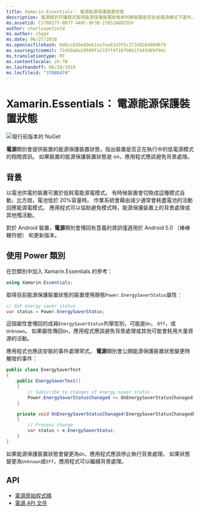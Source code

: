 ```yaml
---
title: Xamarin.Essentials： 電源能源保護裝置狀態
description: 電源類別可讓程式取得能源保護裝置狀態來判斷裝置是否在低電源模式下運作。
ms.assetid: C176D177-8B77-4A9C-9F3B-27852A8DCD5F
author: charlespetzold
ms.author: chape
ms.date: 06/27/2018
ms.openlocfilehash: 6d8ccb5be69eb1ea7ea63d3f5c373d9284089679
ms.sourcegitcommit: 72450a6a29599fa133ff4f16fb0b1f443d89f9dc
ms.translationtype: MT
ms.contentlocale: zh-TW
ms.lasthandoff: 06/28/2018
ms.locfileid: "37080474"
---
```

# <a name="xamarinessentials-power-energy-saver-status"></a>Xamarin.Essentials： 電源能源保護裝置狀態

![發行前版本的 NuGet](~/media/shared/pre-release.png)

**電源**類別會提供裝置的能源保護裝置狀態，指出裝置是否正在執行中的低電源模式的相關資訊。 如果裝置的能源保護裝置狀態是 on，應用程式應該避免背景處理。

## <a name="background"></a>背景

以電池供電的裝置可置於低耗電能源電模式。 有時候裝置會切換成這種模式自動，比方說，電池低於 20%容量時。 作業系統會藉由減少通常會耗盡電池的活動回應能源電模式。 應用程式可以協助避免模式時，能源保護裝置上的背景處理或其他摦活動。

對於 Android 裝置，**電源**類別會傳回有意義的資訊僅適用於 Android 5.0 （棒棒糖符號） 和更新版本。

## <a name="using-the-power-class"></a>使用 Power 類別

在您類別中加入 Xamarin.Essentials 的參考：

```csharp
using Xamarin.Essentials;
```

取得目前能源保護裝置狀態的裝置使用靜態`Power.EnergySaverStatus`屬性：

```csharp
// Get energy saver status
var status = Power.EnergySaverStatus;
```

這個屬性會傳回的成員`EnergySaverStatus`列舉型別，可能是`On`， `Off`，或`Unknown`。 如果屬性傳回`On`，應用程式應該避免背景處理或其他可能會耗用大量資源的活動。

應用程式也應該安裝的事件處理常式。 **電源**類別會公開能源保護裝置狀態變更時觸發的事件：

```csharp
public class EnergySaverTest
{
    public EnergySaverTest()
    {
        // Subscribe to changes of energy-saver status
        Power.EnergySaverStatusChanaged += OnEnergySaverStatusChanaged;
    }

    private void OnEnergySaverStatusChanaged(EnergySaverStatusChanagedEventArgs e)
    {
        // Process change
        var status = e.EnergySaverStatus;
    }
}
```

如果能源保護裝置狀態會變更為`On`，應用程式應該停止執行背景處理。 如果狀態變更為`Unknown`或`Off`，應用程式可以繼續背景處理。

## <a name="api"></a>API

- [電源原始程式碼](https://github.com/xamarin/Essentials/tree/master/Xamarin.Essentials/Power)
- [電源 API 文件](xref:Xamarin.Essentials.Power)

